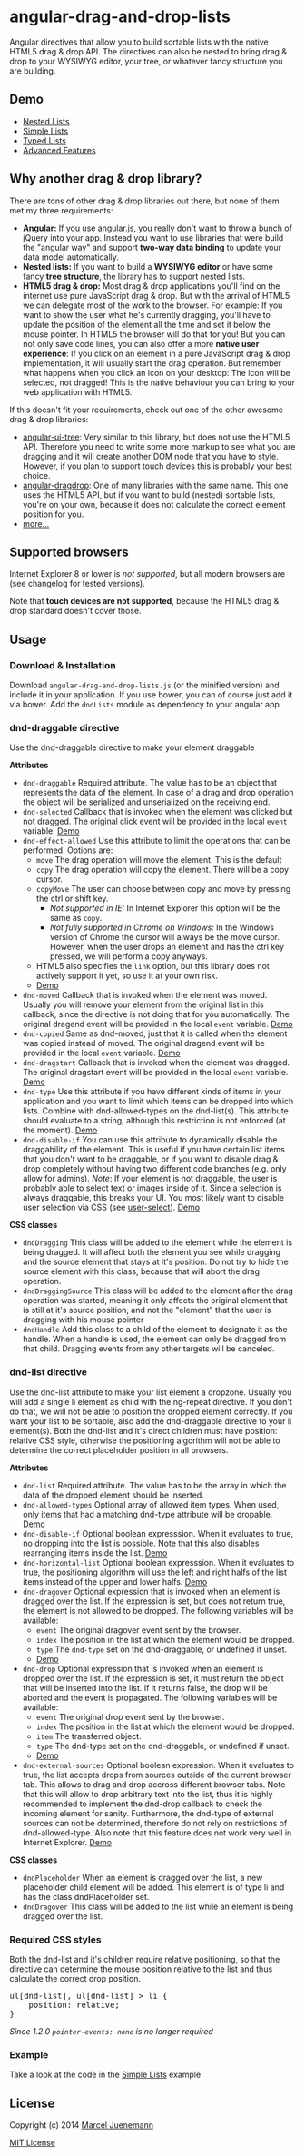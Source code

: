 angular-drag-and-drop-lists
===========================
Angular directives that allow you to build sortable lists with the native HTML5 drag & drop API. The directives can also be nested to bring drag & drop to your WYSIWYG editor, your tree, or whatever fancy structure you are building.

## Demo
* [Nested Lists](http://marceljuenemann.github.io/angular-drag-and-drop-lists/demo/#/nested) 
* [Simple Lists](http://marceljuenemann.github.io/angular-drag-and-drop-lists/demo/#/simple) 
* [Typed Lists](http://marceljuenemann.github.io/angular-drag-and-drop-lists/demo/#/types) 
* [Advanced Features](http://marceljuenemann.github.io/angular-drag-and-drop-lists/demo/#/advanced) 

## Why another drag & drop library?
There are tons of other drag & drop libraries out there, but none of them met my three requirements:

* **Angular:** If you use angular.js, you really don't want to throw a bunch of jQuery into your app. Instead you want to use libraries that were build the "angular way" and support **two-way data binding** to update your data model automatically.
* **Nested lists:** If you want to build a **WYSIWYG editor** or have some fancy **tree structure**, the library has to support nested lists.
* **HTML5 drag & drop:** Most drag & drop applications you'll find on the internet use pure JavaScript drag & drop. But with the arrival of HTML5 we can delegate most of the work to the browser. For example: If you want to show the user what he's currently dragging, you'll have to update the position of the element all the time and set it below the mouse pointer. In HTML5 the browser will do that for you! But you can not only save code lines, you can also offer a more **native user experience**: If you click on an element in a pure JavaScript drag & drop implementation, it will usually start the drag operation. But remember what happens when you click an icon on your desktop: The icon will be selected, not dragged! This is the native behaviour you can bring to your web application with HTML5.

If this doesn't fit your requirements, check out one of the other awesome drag & drop libraries:

* [angular-ui-tree](https://github.com/JimLiu/angular-ui-tree): Very similar to this library, but does not use the HTML5 API. Therefore you need to write some more markup to see what you are dragging and it will create another DOM node that you have to style. However, if you plan to support touch devices this is probably your best choice.
* [angular-dragdrop](https://github.com/ganarajpr/angular-dragdrop): One of many libraries with the same name. This one uses the HTML5 API, but if you want to build (nested) sortable lists, you're on your own, because it does not calculate the correct element position for you. 
* [more...](https://www.google.de/search?q=angular+drag+and+drop)


## Supported browsers

Internet Explorer 8 or lower is *not supported*, but all modern browsers are (see changelog for tested versions).

Note that **touch devices are not supported**, because the HTML5 drag & drop standard doesn't cover those.


## Usage

### Download & Installation
Download `angular-drag-and-drop-lists.js` (or the minified version) and include it in your application. If you use bower, you can of course just add it via bower. Add the `dndLists` module as dependency to your angular app.

### dnd-draggable directive
Use the dnd-draggable directive to make your element draggable

**Attributes**
* `dnd-draggable` Required attribute. The value has to be an object that represents the data of the element. In case of a drag and drop operation the object will be serialized and unserialized on the receiving end.
* `dnd-selected` Callback that is invoked when the element was clicked but not dragged. The original click event will be provided in the local `event` variable. [Demo](http://marceljuenemann.github.io/angular-drag-and-drop-lists/demo/#/nested) 
* `dnd-effect-allowed` Use this attribute to limit the operations that can be performed. Options are:
    * `move` The drag operation will move the element. This is the default
    * `copy` The drag operation will copy the element. There will be a copy cursor.
    * `copyMove` The user can choose between copy and move by pressing the ctrl or shift key.
        * *Not supported in IE:* In Internet Explorer this option will be the same as `copy`. 
        * *Not fully supported in Chrome on Windows:* In the Windows version of Chrome the cursor will always be the move cursor. However, when the user drops an element and has the ctrl key pressed, we will perform a copy anyways.
    * HTML5 also specifies the `link` option, but this library does not actively support it yet, so use it at your own risk.
    * [Demo](http://marceljuenemann.github.io/angular-drag-and-drop-lists/demo/#/advanced)
* `dnd-moved` Callback that is invoked when the element was moved. Usually you will remove your element from the original list in this callback, since the directive is not doing that for you automatically. The original dragend event will be provided in the local `event` variable. [Demo](http://marceljuenemann.github.io/angular-drag-and-drop-lists/demo/#/advanced)
* `dnd-copied` Same as dnd-moved, just that it is called when the element was copied instead of moved. The original dragend event will be provided in the local `event` variable. [Demo](http://marceljuenemann.github.io/angular-drag-and-drop-lists/demo/#/advanced)
* `dnd-dragstart` Callback that is invoked when the element was dragged. The original dragstart event will be provided in the local `event` variable. [Demo](http://marceljuenemann.github.io/angular-drag-and-drop-lists/demo/#/advanced)
* `dnd-type` Use this attribute if you have different kinds of items in your application and you want to limit which items can be dropped into which lists. Combine with dnd-allowed-types on the dnd-list(s). This attribute should evaluate to a string, although this restriction is not enforced (at the moment). [Demo](http://marceljuenemann.github.io/angular-drag-and-drop-lists/demo/#/types) 
* `dnd-disable-if` You can use this attribute to dynamically disable the draggability of the element. This is useful if you have certain list items that you don't want to be draggable, or if you want to disable drag & drop completely without having two different code branches (e.g. only allow for admins). *Note*: If your element is not draggable, the user is probably able to select text or images inside of it. Since a selection is always draggable, this breaks your UI. You most likely want to disable user selection via CSS (see [user-select](http://stackoverflow.com/a/4407335)). [Demo](http://marceljuenemann.github.io/angular-drag-and-drop-lists/demo/#/types) 

**CSS classes**
* `dndDragging` This class will be added to the element while the element is being dragged. It will affect both the element you see while dragging and the source element that stays at it's position. Do not try to hide the source element with this class, because that will abort the drag operation.
* `dndDraggingSource` This class will be added to the element after the drag operation was started, meaning it only affects the original element that is still at it's source position, and not the "element" that the user is dragging with his mouse pointer
* `dndHandle` Add this class to a child of the element to designate it as the handle. When a handle is used, the element can only be dragged from that child. Dragging events from any other targets will be canceled.

### dnd-list directive
Use the dnd-list attribute to make your list element a dropzone. Usually you will add a single li element as child with the ng-repeat directive. If you don't do that, we will not be able to position the dropped element correctly. If you want your list to be sortable, also add the dnd-draggable directive to your li element(s). Both the dnd-list and it's direct children must have position: relative CSS style, otherwise the positioning algorithm will not be able to determine the correct placeholder position in all browsers.

**Attributes**
* `dnd-list` Required attribute. The value has to be the array in which the data of the dropped element should be inserted.
* `dnd-allowed-types` Optional array of allowed item types. When used, only items that had a matching dnd-type attribute will be dropable. [Demo](http://marceljuenemann.github.io/angular-drag-and-drop-lists/demo/#/types) 
* `dnd-disable-if` Optional boolean expresssion. When it evaluates to true, no dropping into the list is possible. Note that this also disables rearranging items inside the list. [Demo](http://marceljuenemann.github.io/angular-drag-and-drop-lists/demo/#/types) 
* `dnd-horizontal-list` Optional boolean expresssion. When it evaluates to true, the positioning algorithm will use the left and right halfs of the list items instead of the upper and lower halfs. [Demo](http://marceljuenemann.github.io/angular-drag-and-drop-lists/demo/#/advanced)
* `dnd-dragover` Optional expression that is invoked when an element is dragged over the list. If the expression is set, but does not return true, the element is not allowed to be dropped. The following variables will be available:
    * `event` The original dragover event sent by the browser.
    * `index` The position in the list at which the element would be dropped.
    * `type` The `dnd-type` set on the dnd-draggable, or undefined if unset.
    * [Demo](http://marceljuenemann.github.io/angular-drag-and-drop-lists/demo/#/advanced)
* `dnd-drop` Optional expression that is invoked when an element is dropped over the list. If the expression is set, it must return the object that will be inserted into the list. If it returns false, the drop will be aborted and the event is propagated. The following variables will be available:
    * `event` The original drop event sent by the browser.
    * `index` The position in the list at which the element would be dropped.
    * `item` The transferred object.
    * `type` The dnd-type set on the dnd-draggable, or undefined if unset.
    * [Demo](http://marceljuenemann.github.io/angular-drag-and-drop-lists/demo/#/advanced)
* `dnd-external-sources` Optional boolean expression. When it evaluates to true, the list accepts drops from sources outside of the current browser tab. This allows to drag and drop accross different browser tabs. Note that this will allow to drop arbitrary text into the list, thus it is highly recommended to implement the dnd-drop callback to check the incoming element for sanity. Furthermore, the dnd-type of external sources can not be determined, therefore do not rely on restrictions of dnd-allowed-type. Also note that this feature does not work very well in Internet Explorer. [Demo](http://marceljuenemann.github.io/angular-drag-and-drop-lists/demo/#/advanced)

**CSS classes**
* `dndPlaceholder` When an element is dragged over the list, a new placeholder child element will be added. This element is of type li and has the class dndPlaceholder set.
* `dndDragover` This class will be added to the list while an element is being dragged over the list.

### Required CSS styles 
Both the dnd-list and it's children require relative positioning, so that the directive can determine the mouse position relative to the list and thus calculate the correct drop position.

<pre>
ul[dnd-list], ul[dnd-list] > li { 
    position: relative;
}
</pre>

*Since 1.2.0 `pointer-events: none` is no longer required*

### Example

Take a look at the code in the [Simple Lists](http://marceljuenemann.github.io/angular-drag-and-drop-lists/demo/#/simple) example


## License

Copyright (c) 2014 [Marcel Juenemann](mailto:mail@marcel-junemann.de)

[MIT License](https://raw.githubusercontent.com/marceljuenemann/angular-drag-and-drop-lists/master/LICENSE)
